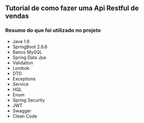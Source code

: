 <h2> Tutorial de como fazer uma Api Restful de vendas </h2>
<h3>Resumo do que foi utilizado no projeto</h3>
<ul>
  <li>Java 1.8</li> <li>SpringBoot 2.6.6</li>
  <li>Banco MySQL</li> <li>Spring Data Jpa</li>
  <li>Validation</li>
  <li>Lombok</li>
  <li>DTO</li>
  <li>Exceptions</li>
  <li>Service</li>
  <li>HQL</li>
  <li>Enum</li>
  <li>Spring Security</li>
  <li>JWT</li>
  <li>Swagger</li>
  <li>Clean Code</li>
  
